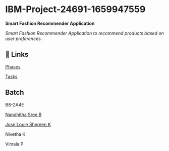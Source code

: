 # IBM-Project-24691-1659947559
<b>Smart Fashion Recommender Application </b>
  
<i>Smart Fashion Recommender Application to recommend products based on user preferences.</i>

## 🔗 Links

[Phases](https://github.com/IBM-EPBL/IBM-Project-24691-1659947559/tree/main/Phases)

[Tasks](https://github.com/IBM-EPBL/IBM-Project-24691-1659947559/tree/main/Tasks)


## Batch

B8-2A4E

[Nandhitha Sree B](https://github.com/Nandhitha-Sree-B)

[Jose Louie Shereen K](https://github.com/ShereenAlby)

Nivetha K

Vimala P
